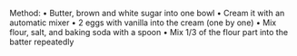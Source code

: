 Method:
•	Butter, brown and white sugar into one bowl
•	Cream it with an automatic mixer
•	2 eggs with vanilla into the cream (one by one)
•	Mix flour, salt, and baking soda with a spoon
•	Mix 1/3 of the flour part into the batter repeatedly
